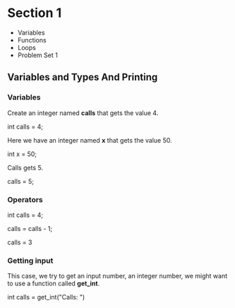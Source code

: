 # Section 1
- Variables
- Functions
- Loops
- Problem Set 1

## Variables and Types And Printing

### Variables
Create an integer named **calls** that gets the value 4.

int calls = 4;

Here we have an integer named **x** that gets the value 50.

int x = 50;

Calls gets 5.

calls = 5;

### Operators
int calls = 4;

calls = calls - 1;

calls = 3

### Getting input
This case, we try to get an input number, an integer number, we might want to use a function called **get_int**.

int calls = get_int("Calls: ")
